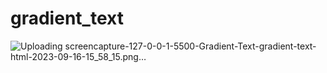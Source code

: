 # gradient_text
![Uploading screencapture-127-0-0-1-5500-Gradient-Text-gradient-text-html-2023-09-16-15_58_15.png…]()
